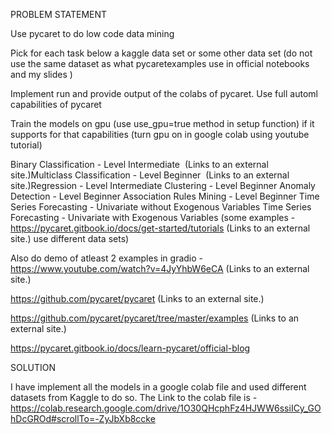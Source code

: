 PROBLEM STATEMENT 

Use pycaret to do low code data mining 

 

Pick for each task below a kaggle data set or some other data set (do not use the same dataset as what pycaretexamples use in official notebooks and my slides )

Implement run and provide output of the colabs of pycaret. Use full automl capabilities of pycaret

 

Train the models on gpu (use use_gpu=true method in setup function) if it supports for that capabilities (turn gpu on in google colab using youtube tutorial)

 

 

Binary Classification - Level Intermediate
​ (Links to an external site.)Multiclass Classification - Level Beginner
​ (Links to an external site.)Regression - Level Intermediate
Clustering - Level Beginner
Anomaly Detection - Level Beginner
Association Rules Mining - Level Beginner
Time Series Forecasting - Univariate without Exogenous Variables
Time Series Forecasting - Univariate with Exogenous Variables
(some examples - https://pycaret.gitbook.io/docs/get-started/tutorials (Links to an external site.) use different data sets)

Also do demo of atleast 2 examples in gradio -
https://www.youtube.com/watch?v=4JyYhbW6eCA (Links to an external site.)


 

https://github.com/pycaret/pycaret (Links to an external site.)

 

https://github.com/pycaret/pycaret/tree/master/examples (Links to an external site.)

 
https://pycaret.gitbook.io/docs/learn-pycaret/official-blog



SOLUTION

I have implement all the models in a google colab file and used different datasets from Kaggle to do so.
The Link to the colab file is - https://colab.research.google.com/drive/1O30QHcphFz4HJWW6ssiICy_GOhDcGROd#scrollTo=-ZyJbXb8ccke